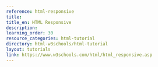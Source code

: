 ```yaml
---
reference: html-responsive
title:
title_en: HTML Responsive
description:
learning_order: 30
resource_categories: html-tutorial
directory: html-w3schools/html-tutorial
layout: tutorials
link: https://www.w3schools.com/html/html_responsive.asp
---
```

